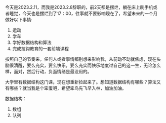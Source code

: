 
今天是2023.2.11，而我是2023.2.8辞职的，前2天都是摆烂，躺在床上刷手机或者睡觉，今天也是摆烂到了17：00，往事就不要影响现在了，希望未来的一个月做好以下事情:

1. 运动
2. 学车
3. 学好数据结构和算法
4. 完成拉钩教育的一套前端课程

按照自己的节奏来，任何人或者事情都别想来影响我，从前动不动就焦虑，现在头脑很清醒，要么充实，要么快乐，要么充实而快乐地度过自己的这一生，无论怎么样，面对，然后行动，负面情绪是最没用的。

大学里有数据结构这门课，现在想重新捡起来了。想知道数据结构有哪些？算法又有哪些？就当我是个笨蛋吧，希望笨鸟先飞早入林，加油加油。

数据结构：
1. 数组
2. 队列